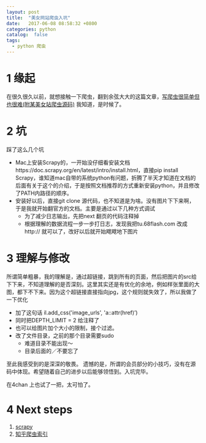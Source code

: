 ```yaml
---
layout: post
title:  "美女网站爬虫入坑"
date:   2017-06-08 08:58:32 +0800
categories: python
catalog:  false
tags:
  - python 爬虫
---
```



# 1 缘起

在很久很久以前，就想接触一下爬虫，翻到余弦大大的这篇文章，[写爬虫很简单但也很难(附某美女站爬虫源码)](http://mp.weixin.qq.com/s/yRsH0mgcWkqQwJcCL9VnmA) 我知道，是时候了。

# 2 坑

踩了这么几个坑

* Mac上安装Scrapy的，一开始没仔细看安装文档https://doc.scrapy.org/en/latest/intro/install.html，直接pip install Scrapy，谁知道mac自带的系统python有问题，折腾了半天才知道在文档的后面有关于这个的介绍，于是按照文档推荐的方式重新安装python，并且修改了PATH内路径的顺序。
* 安装好以后，直接git clone 源代码，也不知道是为啥。没有图片下下来啊，于是我就开始翻官方的文档。主要是通过以下几种方式调试
    * 为了减少日志输出，先把next 翻页的代码注释掉
    * 根据理解的数据流程一步一步打日志，发现我把tu.68flash.com 改成http:// 就可以了，改好以后就开始飕飕地下图片

# 3 理解与修改

所谓简单粗暴，我的理解是，通过超链接，跳到所有的页面，然后把图片的src给下下来，不知道理解的是否深刻。这里其实还是有优化的余地，例如样张里面的大图，都下不下来。因为这个超链接直接指向jpg，这个规则就失效了，所以我做了一下优化

* 加了这句话 il.add_css('image_urls', 'a::attr(href)’)
* 同时把DEPTH_LIMIT = 2 给注释了
* 也可以给图片加个大小的限制，接个过滤。
* 改了文件目录，之前的那个目录需要sudo
    * 难道目录不能出现～
    * 目录后面的／不要忘了

    
至此我感受到的是深深的敬畏。
遗憾的是，所谓的会员部分的小技巧，没有在源码中体现。希望随着自己的进步以后能够领悟到。入坑完毕。

在4chan 上也试了一把，太可怕了。

# 4 Next steps

1. [scrapy](https://doc.scrapy.org/en/latest/index.html)
2. [知乎爬虫索引](https://www.zhihu.com/topic/19577498)

	

	


